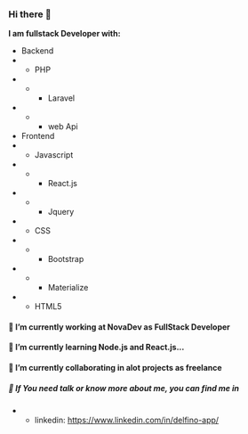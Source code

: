 ### Hi there 👋

**I am fullstack Developer with:**
- Backend
- - PHP
- - - Laravel
- - - web Api
- Frontend
- - Javascript
- - - React.js
- - - Jquery 
- - CSS
- - - Bootstrap
- - - Materialize
- - HTML5

#### 🔭 I’m currently working at NovaDev as FullStack Developer


#### 🌱 I’m currently learning Node.js and React.js...
#### 👯 I’m currently collaborating in alot projects as freelance
##### 💬 If You need talk or know more about me, you can find me in
- - linkedin: https://www.linkedin.com/in/delfino-app/


